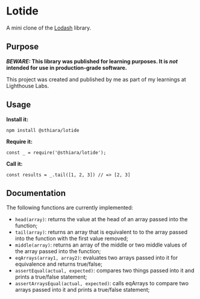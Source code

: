 # Lotide

A mini clone of the [Lodash](https://lodash.com) library.

## Purpose

**_BEWARE:_ This library was published for learning purposes. It is _not_ intended for use in production-grade software.**

This project was created and published by me as part of my learnings at Lighthouse Labs. 

## Usage

**Install it:**

`npm install @sthiara/lotide`

**Require it:**

`const _ = require('@sthiara/lotide');`

**Call it:**

`const results = _.tail([1, 2, 3]) // => [2, 3]`

## Documentation

The following functions are currently implemented:

* `head(array)`: returns the value at the head of an array passed into the function;
* `tail(array)`: returns an array that is equivalent to to the array passed into the function with the first value removed;
* `middle(array)`: returns an array of the middle or two middle values of the array passed into the function;
* `eqArrays(array1, array2)`: evaluates two arrays passed into it for equivalence and returns true/false;
* `assertEqual(actual, expected)`: compares two things passed into it and prints a true/false statement;
* `assertArraysEqual(actual, expected)`: calls eqArrays to compare two arrays passed into it and prints a true/false statement;
